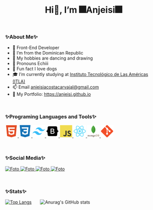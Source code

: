 <div id="header" align="center" >
  <img width="100" src="https://media.giphy.com/media/csYkWsVSZTzcSSU7oA/giphy.gif" alt="">
   <h1 align="center">Hi👋, I’m 🎆Anjeisi🎆</h1>
</div>

&nbsp;

<h3>✨About Me✨</h3>

- 🌼 Front-End Developer
- 🌱 I’m from the Dominican Republic
- 💃 My hobbies are dancing and drawing
- 🍥 Pronouns Echiii
- 🐶 Fun fact I love dogs
- 🎓 I’m currently studying at [Instituto Tecnológico de Las Américas (ITLA)](https://itla.edu.do/)
- 📫 Email <a href="anjeisiacostacarvajal@gmail.com">anjeisiacostacarvajal@gmail.com</a>
- 💖 My Portfolio: <a href="https://anjeisi.github.io">https://anjeisi.github.io</a>
  
&nbsp;

<h3>✨Programing Languages and Tools✨</h3> 

<div align="left">
  <a href="https://www.w3schools.com/cs/" target="_blank" rel="noreferrer">
    <img src="https://github.com/devicons/devicon/blob/master/icons/html5/html5-plain.svg" width="40"/>
    <img src="https://github.com/devicons/devicon/blob/master/icons/css3/css3-plain.svg" width="40"/">
    <img src="https://github.com/devicons/devicon/blob/master/icons/tailwindcss/tailwindcss-plain.svg" width="40"/>
    <img src="https://github.com/devicons/devicon/blob/master/icons/bootstrap/bootstrap-plain.svg" width="40"/>
    <img src="https://github.com/devicons/devicon/blob/master/icons/javascript/javascript-original.svg" width="40"/>
    <img src="https://github.com/devicons/devicon/blob/master/icons/react/react-original.svg" width="40"/>
    <img src="https://github.com/devicons/devicon/blob/master/icons/mongodb/mongodb-original-wordmark.svg" width="40"/>
    <img src="https://github.com/devicons/devicon/blob/master/icons/git/git-plain.svg" width="40"/>
  </a>
</div>

&nbsp;

<h3>✨Social Media✨</h3>

<a href="mailto:anjeisiacostacarvajal@gmail.com">
  <img width='65px' src="https://img.shields.io/badge/Gmail-Contact-D14836?style=for-the-badge&logo=gmail" alt="Foto">
</a> 
<a href="www.linkedin.com/in/anjeisiacostacarvajal">
  <img width='65px' src="https://img.shields.io/badge/LinkedIn-Connect-0A66C2?style=for-the-badge&logo=linkedin" alt="Foto">
</a>
<a href="https://t.me/Echi_xi">
  <img width='65px' src="https://logos-world.net/wp-content/uploads/2021/03/Telegram-Logo.png" alt="Foto">
</a> 
<a href="https://www.instagram.com/echi_xi/">
  <img width='65px' src="https://logos-world.net/wp-content/uploads/2020/06/Instagram-Logo-700x394.png" alt="Foto">
</a>

&nbsp;

<h3>✨Stats✨</h3>

[![Top Langs](https://github-readme-stats.vercel.app/api/top-langs/?username=anjeisi&langs_count=8)](https://github.com/anuraghazra/github-readme-stats) &nbsp; &nbsp; &nbsp; ![Anurag's GitHub stats](https://github-readme-stats.vercel.app/api?username=anjeisi&show_icons=true&theme=default)
